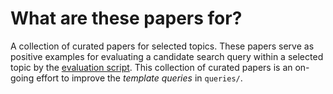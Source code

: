 # What are these papers for?
A collection of curated papers for selected topics. These papers serve as positive examples for evaluating a candidate search query within a selected topic by the [evaluation script](/scripts/evaluate_query.py). This collection of curated papers is an on-going effort to improve the *template queries* in `queries/`.